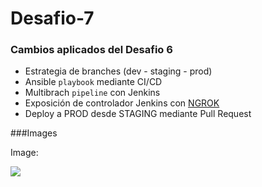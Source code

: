 # Desafio-7

### Cambios aplicados del Desafio 6
- Estrategia de branches (dev - staging - prod)
- Ansible `playbook` mediante CI/CD
- Multibrach `pipeline` con Jenkins
- Exposición de controlador Jenkins con [NGROK](https://ngrok.com/) 
- Deploy a PROD desde STAGING mediante Pull Request

###Images

Image:

![](https://pandao.github.io/editor.md/examples/images/4.jpg)


